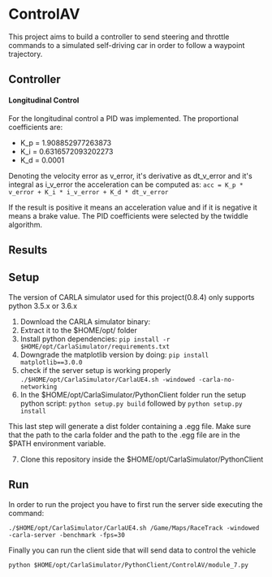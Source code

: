 # ControlAV
This project aims to build a controller to send steering and throttle commands to a simulated self-driving car in order to follow a waypoint trajectory.

## Controller
#### Longitudinal Control
For the longitudinal control a PID was implemented. The proportional coefficients are:
* K_p = 1.908852977263873 
* K_i = 0.6316572093202273
* K_d = 0.0001

Denoting the velocity error as v\_error, it's derivative as dt\_v\_error and it's integral as i\_v\_error the acceleration can be computed as:
```acc = K_p * v_error + K_i * i_v_error + K_d * dt_v_error```

If the result is positive it means an acceleration value and if it is negative it means a brake value. The PID coefficients were selected by the twiddle algorithm. 

## Results

## Setup
The version of CARLA simulator used for this project(0.8.4) only supports python 3.5.x or 3.6.x
1. Download the CARLA simulator binary: 
2. Extract it to the $HOME/opt/ folder
3. Install python dependencies: ```pip install -r $HOME/opt/CarlaSimulator/requirements.txt```
4. Downgrade the matplotlib version by doing: ```pip install matplotlib==3.0.0```
5. check if the server setup is working properly ```./$HOME/opt/CarlaSimulator/CarlaUE4.sh -windowed -carla-no-networking```
6. In the $HOME/opt/CarlaSimulator/PythonClient folder run the setup python script: ```python setup.py build``` followed by ```python setup.py install```

This last step will generate a dist folder containing a .egg file. Make sure that the path to the carla folder and the path to the .egg file are in the $PATH environment variable.

7. Clone this repository inside the $HOME/opt/CarlaSimulator/PythonClient

## Run
In order to run the project you have to first run the server side executing the command:

```./$HOME/opt/CarlaSimulator/CarlaUE4.sh /Game/Maps/RaceTrack -windowed -carla-server -benchmark -fps=30```

Finally you can run the client side that will send data to control the vehicle

```python $HOME/opt/CarlaSimulator/PythonClient/ControlAV/module_7.py```
